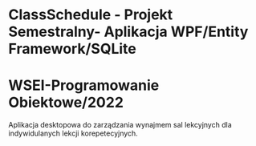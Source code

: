 # ClassSchedule - Projekt Semestralny- Aplikacja WPF/Entity Framework/SQLite
# WSEI-Programowanie Obiektowe/2022 
 Aplikacja desktopowa do zarządzania wynajmem sal lekcyjnych dla indywidulanych lekcji korepetecyjnych.
 
 
 
